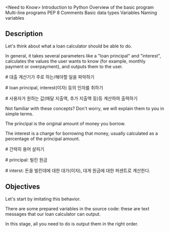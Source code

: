 &lt;Need to Know&gt;
Introduction to Python
Overview of the basic program
Multi-line programs
PEP 8
Comments
Basic data types
Variables
Naming variables

<h2>Description</h2>
<p>Let's think about what a loan calculator should be able to do.</p>
<p>In general, it takes several parameters like a "loan principal" and "interest", calculates the values the user wants to know (for example, monthly payment or overpayment), and outputs them to the user.</p>
<p># 대출 계산기가 주로 하는/해야할 일을 파악하기</p>
<p>    # loan principal, interest(이자) 등의 인자를 취하기</p>
<p>    # 사용자가 원하는 값(매달 지출액, 추가 지출액 등)등 계산하여 출력하기</p>

<p>Not familiar with these concepts? Don't worry, we will explain them to you in simple terms.</p>
<p>The principal is the original amount of money you borrow.</p>
<p>The interest is a charge for borrowing that money, usually calculated as a percentage of the principal amount.</p>
<p># 간략히 용어 살피기</p>
<p>    # principal: 빌린 원금</p>
<p>    # interst: 돈을 빌린데에 대한 대가(이자), 대게 원금에 대한 퍼센트로 계산한다.</p>


<h2>Objectives</h2>
<p>Let's start by imitating this behavior.</p>
<p>There are some prepared variables in the source code: these are text messages that our loan calculator can output.</p>
<p>In this stage, all you need to do is output them in the right order.</p>


